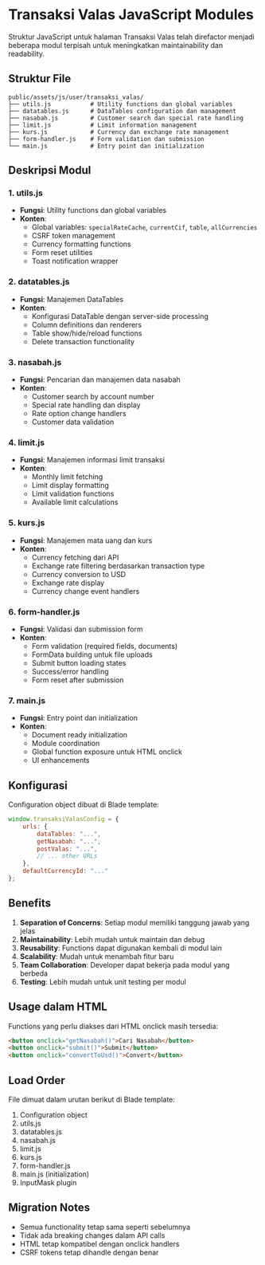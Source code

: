 # Transaksi Valas JavaScript Modules

Struktur JavaScript untuk halaman Transaksi Valas telah direfactor menjadi beberapa modul terpisah untuk meningkatkan maintainability dan readability.

## Struktur File

```
public/assets/js/user/transaksi_valas/
├── utils.js           # Utility functions dan global variables
├── datatables.js      # DataTables configuration dan management
├── nasabah.js         # Customer search dan special rate handling
├── limit.js           # Limit information management
├── kurs.js            # Currency dan exchange rate management
├── form-handler.js    # Form validation dan submission
└── main.js            # Entry point dan initialization
```

## Deskripsi Modul

### 1. utils.js
- **Fungsi**: Utility functions dan global variables
- **Konten**:
  - Global variables: `specialRateCache`, `currentCif`, `table`, `allCurrencies`
  - CSRF token management
  - Currency formatting functions
  - Form reset utilities
  - Toast notification wrapper

### 2. datatables.js
- **Fungsi**: Manajemen DataTables
- **Konten**:
  - Konfigurasi DataTable dengan server-side processing
  - Column definitions dan renderers
  - Table show/hide/reload functions
  - Delete transaction functionality

### 3. nasabah.js
- **Fungsi**: Pencarian dan manajemen data nasabah
- **Konten**:
  - Customer search by account number
  - Special rate handling dan display
  - Rate option change handlers
  - Customer data validation

### 4. limit.js
- **Fungsi**: Manajemen informasi limit transaksi
- **Konten**:
  - Monthly limit fetching
  - Limit display formatting
  - Limit validation functions
  - Available limit calculations

### 5. kurs.js
- **Fungsi**: Manajemen mata uang dan kurs
- **Konten**:
  - Currency fetching dari API
  - Exchange rate filtering berdasarkan transaction type
  - Currency conversion to USD
  - Exchange rate display
  - Currency change event handlers

### 6. form-handler.js
- **Fungsi**: Validasi dan submission form
- **Konten**:
  - Form validation (required fields, documents)
  - FormData building untuk file uploads
  - Submit button loading states
  - Success/error handling
  - Form reset after submission

### 7. main.js
- **Fungsi**: Entry point dan initialization
- **Konten**:
  - Document ready initialization
  - Module coordination
  - Global function exposure untuk HTML onclick
  - UI enhancements

## Konfigurasi

Configuration object dibuat di Blade template:

```javascript
window.transaksiValasConfig = {
    urls: {
        dataTables: "...",
        getNasabah: "...",
        postValas: "...",
        // ... other URLs
    },
    defaultCurrencyId: "..."
};
```

## Benefits

1. **Separation of Concerns**: Setiap modul memiliki tanggung jawab yang jelas
2. **Maintainability**: Lebih mudah untuk maintain dan debug
3. **Reusability**: Functions dapat digunakan kembali di modul lain
4. **Scalability**: Mudah untuk menambah fitur baru
5. **Team Collaboration**: Developer dapat bekerja pada modul yang berbeda
6. **Testing**: Lebih mudah untuk unit testing per modul

## Usage dalam HTML

Functions yang perlu diakses dari HTML onclick masih tersedia:

```html
<button onclick="getNasabah()">Cari Nasabah</button>
<button onclick="submit()">Submit</button>
<button onclick="convertToUsd()">Convert</button>
```

## Load Order

File dimuat dalam urutan berikut di Blade template:

1. Configuration object
2. utils.js
3. datatables.js
4. nasabah.js
5. limit.js
6. kurs.js
7. form-handler.js
8. main.js (initialization)
9. InputMask plugin

## Migration Notes

- Semua functionality tetap sama seperti sebelumnya
- Tidak ada breaking changes dalam API calls
- HTML tetap kompatibel dengan onclick handlers
- CSRF tokens tetap dihandle dengan benar
